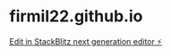 # firmil22.github.io

[Edit in StackBlitz next generation editor ⚡️](https://stackblitz.com/~/github.com/firmil22/firmil22.github.io)